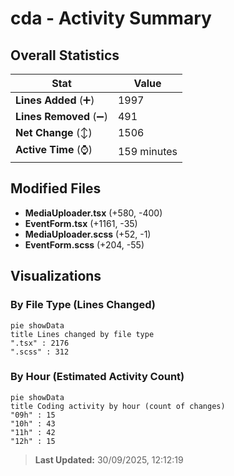 # cda - Activity Summary 

## Overall Statistics

| Stat                   | Value                                                             |
| ---------------------- | ----------------------------------------------------------------- |
| **Lines Added** (➕)   | 1997                                          |
| **Lines Removed** (➖) | 491                                        |
| **Net Change** (↕)    | 1506                |
| **Active Time** (⌚)   | 159 minutes |


## Modified Files
- **MediaUploader.tsx** (+580, -400)
- **EventForm.tsx** (+1161, -35)
- **MediaUploader.scss** (+52, -1)
- **EventForm.scss** (+204, -55)

## Visualizations

### By File Type (Lines Changed)

```mermaid
pie showData
title Lines changed by file type
".tsx" : 2176
".scss" : 312
```

### By Hour (Estimated Activity Count)

```mermaid
pie showData
title Coding activity by hour (count of changes)
"09h" : 15
"10h" : 43
"11h" : 42
"12h" : 15
```


> **Last Updated:** 30/09/2025, 12:12:19